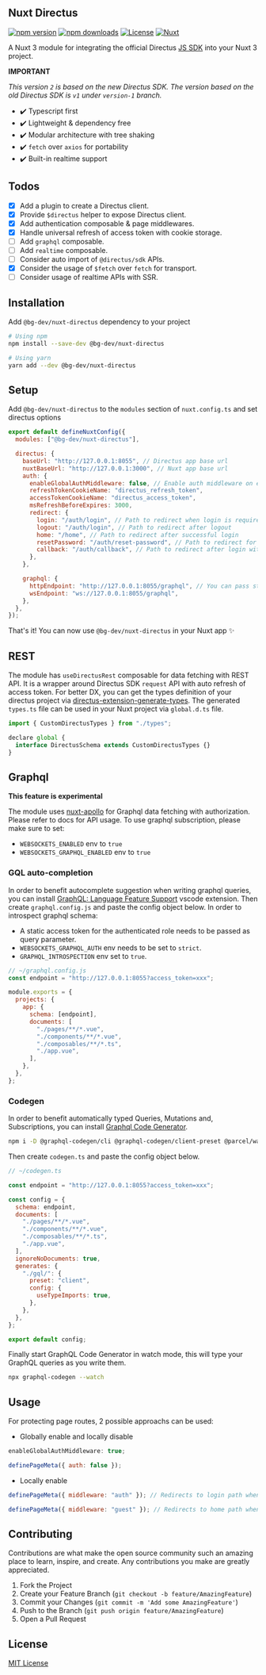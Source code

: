 ## Nuxt Directus

[![npm version][npm-version-src]][npm-version-href]
[![npm downloads][npm-downloads-src]][npm-downloads-href]
[![License][license-src]][license-href]
[![Nuxt][nuxt-src]][nuxt-href]

A Nuxt 3 module for integrating the official Directus [JS SDK](https://github.com/directus/directus/tree/main/sdk) into your Nuxt 3 project.

**IMPORTANT**

_This version `2` is based on the new Directus SDK. The version based on the old Directus SDK is `v1` under `version-1` branch._

- ✔️ Typescript first
- ✔️ Lightweight & dependency free
- ✔️ Modular architecture with tree shaking
- ✔️ `fetch` over `axios` for portability
- ✔️ Built-in realtime support

## Todos

- [x] Add a plugin to create a Directus client.
- [x] Provide `$directus` helper to expose Directus client.
- [x] Add authentication composable & page middlewares.
- [x] Handle universal refresh of access token with cookie storage.
- [ ] Add `graphql` composable.
- [ ] Add `realtime` composable.
- [ ] Consider auto import of `@directus/sdk` APIs.
- [x] Consider the usage of `$fetch` over `fetch` for transport.
- [ ] Consider usage of realtime APIs with SSR.

## Installation

Add `@bg-dev/nuxt-directus` dependency to your project

```bash
# Using npm
npm install --save-dev @bg-dev/nuxt-directus

# Using yarn
yarn add --dev @bg-dev/nuxt-directus
```

## Setup

Add `@bg-dev/nuxt-directus` to the `modules` section of `nuxt.config.ts` and set directus options

```js
export default defineNuxtConfig({
  modules: ["@bg-dev/nuxt-directus"],

  directus: {
    baseUrl: "http://127.0.0.1:8055", // Directus app base url
    nuxtBaseUrl: "http://127.0.0.1:3000", // Nuxt app base url
    auth: {
      enableGlobalAuthMiddleware: false, // Enable auth middleware on every page
      refreshTokenCookieName: "directus_refresh_token",
      accessTokenCookieName: "directus_access_token",
      msRefreshBeforeExpires: 3000,
      redirect: {
        login: "/auth/login", // Path to redirect when login is required
        logout: "/auth/login", // Path to redirect after logout
        home: "/home", // Path to redirect after successful login
        resetPassword: "/auth/reset-password", // Path to redirect for password reset
        callback: "/auth/callback", // Path to redirect after login with provider
      },
    },

    graphql: {
      httpEndpoint: "http://127.0.0.1:8055/graphql", // You can pass static `access_token` as query param
      wsEndpoint: "ws://127.0.0.1:8055/graphql",
    },
  },
});
```

That's it! You can now use `@bg-dev/nuxt-directus` in your Nuxt app ✨

## REST

The module has `useDirectusRest` composable for data fetching with REST API. It is a wrapper around Directus SDK `request` API with auto refresh of access token.
For better DX, you can get the types definition of your directus project via [directus-extension-generate-types](https://github.com/maltejur/directus-extension-generate-types). The generated `types.ts` file can be used in your Nuxt project via `global.d.ts` file.

```js
import { CustomDirectusTypes } from "./types";

declare global {
  interface DirectusSchema extends CustomDirectusTypes {}
}
```

## Graphql

**This feature is experimental**

The module uses [nuxt-apollo](https://apollo.nuxtjs.org/) for Graphql data fetching with authorization. Please refer to docs for API usage.
To use graphql subscription, please make sure to set:

- `WEBSOCKETS_ENABLED` env to `true`
- `WEBSOCKETS_GRAPHQL_ENABLED` env to `true`

### GQL auto-completion

In order to benefit autocomplete suggestion when writing graphql queries, you can install [GraphQL: Language Feature Support](https://marketplace.visualstudio.com/items?itemName=GraphQL.vscode-graphql) vscode extension.
Then create `graphql.config.js` and paste the config object below. In order to introspect graphql schema:

- A static access token for the authenticated role needs to be passed as query parameter.
- `WEBSOCKETS_GRAPHQL_AUTH` env needs to be set to `strict`.
- `GRAPHQL_INTROSPECTION` env set to `true`.

```js
// ~/graphql.config.js
const endpoint = "http://127.0.0.1:8055?access_token=xxx";

module.exports = {
  projects: {
    app: {
      schema: [endpoint],
      documents: [
        "./pages/**/*.vue",
        "./components/**/*.vue",
        "./composables/**/*.ts",
        "./app.vue",
      ],
    },
  },
};
```

### Codegen

In order to benefit automatically typed Queries, Mutations and, Subscriptions, you can install [Graphql Code Generator](https://the-guild.dev/graphql/codegen/docs/guides/react-vue).

```bash
npm i -D @graphql-codegen/cli @graphql-codegen/client-preset @parcel/watcher
```

Then create `codegen.ts` and paste the config object below.

```js
// ~/codegen.ts

const endpoint = "http://127.0.0.1:8055?access_token=xxx";

const config = {
  schema: endpoint,
  documents: [
    "./pages/**/*.vue",
    "./components/**/*.vue",
    "./composables/**/*.ts",
    "./app.vue",
  ],
  ignoreNoDocuments: true,
  generates: {
    "./gql/": {
      preset: "client",
      config: {
        useTypeImports: true,
      },
    },
  },
};

export default config;
```

Finally start GraphQL Code Generator in watch mode, this will type your GraphQL queries as you write them.

```bash
npx graphql-codegen --watch
```

## Usage

For protecting page routes, 2 possible approachs can be used:

- Globally enable and locally disable

```js
enableGlobalAuthMiddleware: true;
```

```js
definePageMeta({ auth: false });
```

- Locally enable

```js
definePageMeta({ middleware: "auth" }); // Redirects to login path when not loggedIn
```

```js
definePageMeta({ middleware: "guest" }); // Redirects to home path when loggedIn
```

## Contributing

Contributions are what make the open source community such an amazing place to learn, inspire, and create. Any contributions you make are greatly appreciated.

1. Fork the Project
2. Create your Feature Branch (`git checkout -b feature/AmazingFeature`)
3. Commit your Changes (`git commit -m 'Add some AmazingFeature'`)
4. Push to the Branch (`git push origin feature/AmazingFeature`)
5. Open a Pull Request

## License

[MIT License](./LICENSE)

<!-- Badges -->

[npm-version-src]: https://img.shields.io/npm/v/@bg-dev/nuxt-directus/latest.svg?style=flat&colorA=18181B&colorB=28CF8D
[npm-version-href]: https://npmjs.com/package/@bg-dev/nuxt-directus
[npm-downloads-src]: https://img.shields.io/npm/dt/@bg-dev/nuxt-directus.svg?style=flat&colorA=18181B&colorB=28CF8D
[npm-downloads-href]: https://npmjs.com/package/@bg-dev/nuxt-directus
[license-src]: https://img.shields.io/npm/l/@bg-dev/nuxt-directus.svg?style=flat&colorA=18181B&colorB=28CF8D
[license-href]: https://npmjs.com/package/@bg-dev/nuxt-directus
[nuxt-src]: https://img.shields.io/badge/Nuxt-18181B?logo=nuxt.js
[nuxt-href]: https://nuxt.com
